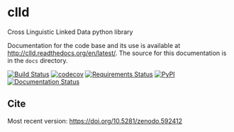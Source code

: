 clld
====

Cross Linguistic Linked Data python library

Documentation for the code base and its use is available at http://clld.readthedocs.org/en/latest/. The source for this documentation is in the `docs` directory.

[![Build Status](https://github.com/clld/clld/workflows/tests/badge.svg)](https://github.com/clld/clld/actions?query=workflow%3Atests)
[![codecov](https://codecov.io/gh/clld/clld/branch/master/graph/badge.svg)](https://codecov.io/gh/clld/clld)
[![Requirements Status](https://requires.io/github/clld/clld/requirements.svg?branch=master)](https://requires.io/github/clld/clld/requirements/?branch=master)
[![PyPI](https://img.shields.io/pypi/v/clld.svg)](https://pypi.python.org/pypi/clld)
[![Documentation Status](http://readthedocs.org/projects/clld/badge/?version=latest)](http://clld.readthedocs.io/en/latest/?badge=latest)


Cite
----

Most recent version:
https://doi.org/10.5281/zenodo.592412
